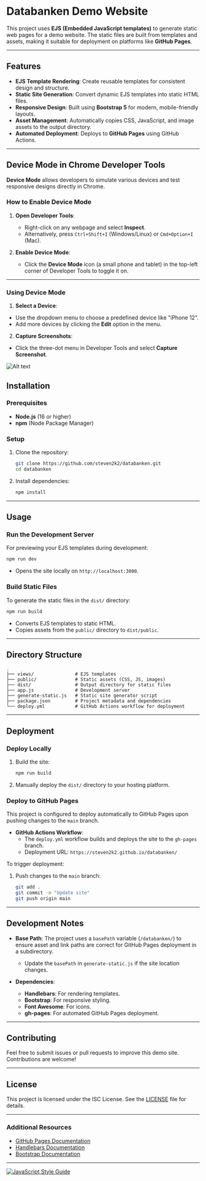 # Databanken Demo Website

This project uses **EJS (Embedded JavaScript templates)** to generate static web pages for a demo website. The static files are built from templates and assets, making it suitable for deployment on platforms like **GitHub Pages**.

---

## Features

- **EJS Template Rendering**: Create reusable templates for consistent design and structure.
- **Static Site Generation**: Convert dynamic EJS templates into static HTML files.
- **Responsive Design**: Built using **Bootstrap 5** for modern, mobile-friendly layouts.
- **Asset Management**: Automatically copies CSS, JavaScript, and image assets to the output directory.
- **Automated Deployment**: Deploys to **GitHub Pages** using GitHub Actions.

---

## Device Mode in Chrome Developer Tools

**Device Mode** allows developers to simulate various devices and test responsive designs directly in Chrome.

### How to Enable Device Mode

1. **Open Developer Tools**:
    - Right-click on any webpage and select **Inspect**.
    - Alternatively, press `Ctrl+Shift+I` (Windows/Linux) or `Cmd+Option+I` (Mac).

2. **Enable Device Mode**:
    - Click the **Device Mode** icon (a small phone and tablet) in the top-left corner of Developer Tools to toggle it on.

---

### Using Device Mode

1. **Select a Device**:
- Use the dropdown menu to choose a predefined device like "iPhone 12".
- Add more devices by clicking the **Edit** option in the menu.

2. **Capture Screenshots**:
- Click the three-dot menu in Developer Tools and select **Capture Screenshot**.



![Alt text](docs/mobile.jpg "screenshot")

## Installation

### Prerequisites

- **Node.js** (16 or higher)
- **npm** (Node Package Manager)

### Setup

1. Clone the repository:
   ```bash
   git clone https://github.com/steven2k2/databanken.git
   cd databanken
   ```

2. Install dependencies:
   ```bash
   npm install
   ```

---

## Usage

### Run the Development Server

For previewing your EJS templates during development:

```bash
npm run dev
```

- Opens the site locally on `http://localhost:3000`.

### Build Static Files

To generate the static files in the `dist/` directory:

```bash
npm run build
```

- Converts EJS templates to static HTML.
- Copies assets from the `public/` directory to `dist/public`.

---

## Directory Structure

```
.
├── views/               # EJS templates
├── public/              # Static assets (CSS, JS, images)
├── dist/                # Output directory for static files
├── app.js               # Development server
├── generate-static.js   # Static site generator script
├── package.json         # Project metadata and dependencies
└── deploy.yml           # GitHub Actions workflow for deployment
```

---

## Deployment

### Deploy Locally

1. Build the site:
   ```bash
   npm run build
   ```

2. Manually deploy the `dist/` directory to your hosting platform.

### Deploy to GitHub Pages

This project is configured to deploy automatically to GitHub Pages upon pushing changes to the `main` branch.

- **GitHub Actions Workflow**:
    - The `deploy.yml` workflow builds and deploys the site to the `gh-pages` branch.
    - Deployment URL: `https://steven2k2.github.io/databanken/`

To trigger deployment:

1. Push changes to the `main` branch:
   ```bash
   git add .
   git commit -m "Update site"
   git push origin main
   ```

---

## Development Notes

- **Base Path**: The project uses a `basePath` variable (`/databanken/`) to ensure asset and link paths are correct for GitHub Pages deployment in a subdirectory.
    - Update the `basePath` in `generate-static.js` if the site location changes.

- **Dependencies**:
    - **Handlebars**: For rendering templates.
    - **Bootstrap**: For responsive styling.
    - **Font Awesome**: For icons.
    - **gh-pages**: For automated GitHub Pages deployment.

---

## Contributing

Feel free to submit issues or pull requests to improve this demo site. Contributions are welcome!

---

## License

This project is licensed under the ISC License. See the [LICENSE](https://opensource.org/licenses/ISC) file for details.

---

### Additional Resources

- [GitHub Pages Documentation](https://docs.github.com/en/pages)
- [Handlebars Documentation](https://handlebarsjs.com/)
- [Bootstrap Documentation](https://getbootstrap.com/)

---

[![JavaScript Style Guide](https://cdn.rawgit.com/standard/standard/master/badge.svg)](https://github.com/standard/standard)
